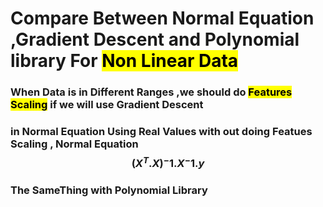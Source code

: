 # Compare Between Normal Equation ,Gradient Descent and Polynomial library For <mark> Non Linear Data </mark>
### When Data is in Different Ranges ,we should do <mark>Features Scaling</mark> if we will use Gradient Descent 
### in Normal Equation Using Real Values with out doing Featues Scaling , Normal Equation $$ {({X^T.X})^-1}.{X^-1}.{y} $$
### The SameThing with Polynomial Library
